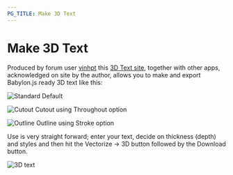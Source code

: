 ```yaml
---
PG_TITLE: Make 3D Text
---
```


# Make 3D Text

Produced by forum user [vinhpt](http://www.html5gamedevs.com/profile/28165-vinhpt/) this [3D Text site](http://grid.vn/3dtext/), together with other apps, acknowledged on site by the author, allows you to make and export Babylon.js ready 3D text like this:

![Standard](/img/exporters/3Dword1.jpg)
Default

![Cutout](/img/exporters/3Dword2.jpg)
Cutout using Throughout option

![Outline](/img/exporters/3Dword3.jpg)
Outline using Stroke option

Use is very straight forward; enter your text, decide on thickness (depth) and styles and then hit the Vectorize &rarr; 3D button followed by the Download button.

![3D text](/img/exporters/3DText.jpg) 

